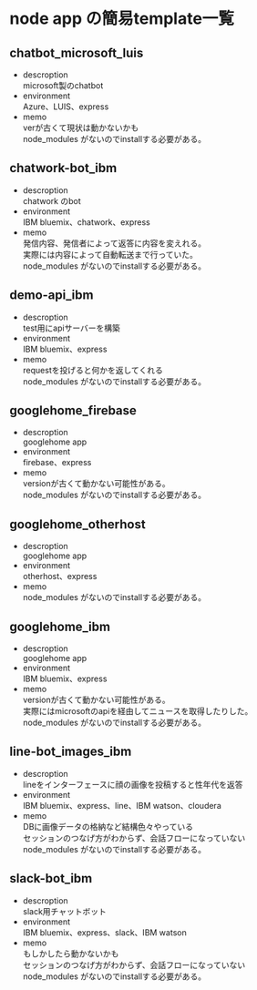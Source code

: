 # node app の簡易template一覧
## chatbot_microsoft_luis
- descroption<br>
microsoft製のchatbot
- environment<br>
Azure、LUIS、express
- memo<br>
verが古くて現状は動かないかも<br>
node_modules がないのでinstallする必要がある。<br>
## chatwork-bot_ibm
- descroption<br>
chatwork のbot
- environment<br>
IBM bluemix、chatwork、express
- memo<br>
発信内容、発信者によって返答に内容を変えれる。<br>
実際には内容によって自動転送まで行っていた。<br>
node_modules がないのでinstallする必要がある。<br>
## demo-api_ibm
- descroption<br>
test用にapiサーバーを構築
- environment<br>
IBM bluemix、express
- memo<br>
requestを投げると何かを返してくれる<br>
node_modules がないのでinstallする必要がある。<br>
## googlehome_firebase
- descroption<br>
googlehome app
- environment<br>
firebase、express
- memo<br>
versionが古くて動かない可能性がある。<br>
node_modules がないのでinstallする必要がある。<br>
## googlehome_otherhost
- descroption<br>
googlehome app
- environment<br>
otherhost、express
- memo<br>
node_modules がないのでinstallする必要がある。<br>
## googlehome_ibm
- descroption<br>
googlehome app
- environment<br>
IBM bluemix、express
- memo<br>
versionが古くて動かない可能性がある。<br>
実際にはmicrosoftのapiを経由してニュースを取得したりした。<br>
node_modules がないのでinstallする必要がある。<br>
## line-bot_images_ibm
- descroption<br>
lineをインターフェースに顔の画像を投稿すると性年代を返答
- environment<br>
IBM bluemix、express、line、IBM watson、cloudera
- memo<br>
DBに画像データの格納など結構色々やっている<br>
セッションのつなげ方がわからず、会話フローになっていない<br>
node_modules がないのでinstallする必要がある。<br>
## slack-bot_ibm
- descroption<br>
slack用チャットボット
- environment<br>
IBM bluemix、express、slack、IBM watson
- memo<br>
もしかしたら動かないかも<br>
セッションのつなげ方がわからず、会話フローになっていない<br>
node_modules がないのでinstallする必要がある。<br>


